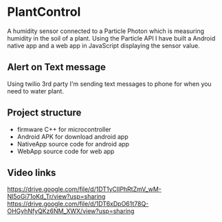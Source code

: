 # PlantControl

A humidity sensor connected to a Particle Photon which is measuring humidity in the soil of a plant. Using the Particle API I have built a Android native app and a web app in
JavaScript displaying the sensor value. 

## Alert on Text message
Using twilio 3rd party I'm sending text messages to phone for when you need to water plant. 

## Project structure

- firmware C++ for microcontroller
- Android APK for download android app
- NativeApp source code for android app
- WebApp source code for web app


## Video links
https://drive.google.com/file/d/1DT1yClIPhRtZmV_wM-NI5oGi71oKd_Tr/view?usp=sharing
https://drive.google.com/file/d/1DT6xDpO61t78Q-OHGyhNfyQKz6NM_XWX/view?usp=sharing
